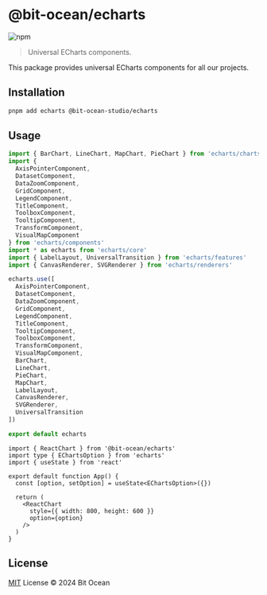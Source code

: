 # @bit-ocean/echarts

![npm](https://img.shields.io/npm/v/@bit-ocean-studio/echarts?logo=typescript&label=echarts)

> Universal ECharts components.

This package provides universal ECharts components for all our projects.

## Installation

```bash
pnpm add echarts @bit-ocean-studio/echarts
```

## Usage

```ts
import { BarChart, LineChart, MapChart, PieChart } from 'echarts/charts'
import {
  AxisPointerComponent,
  DatasetComponent,
  DataZoomComponent,
  GridComponent,
  LegendComponent,
  TitleComponent,
  ToolboxComponent,
  TooltipComponent,
  TransformComponent,
  VisualMapComponent
} from 'echarts/components'
import * as echarts from 'echarts/core'
import { LabelLayout, UniversalTransition } from 'echarts/features'
import { CanvasRenderer, SVGRenderer } from 'echarts/renderers'

echarts.use([
  AxisPointerComponent,
  DatasetComponent,
  DataZoomComponent,
  GridComponent,
  LegendComponent,
  TitleComponent,
  TooltipComponent,
  ToolboxComponent,
  TransformComponent,
  VisualMapComponent,
  BarChart,
  LineChart,
  PieChart,
  MapChart,
  LabelLayout,
  CanvasRenderer,
  SVGRenderer,
  UniversalTransition
])

export default echarts
```

```tsx
import { ReactChart } from '@bit-ocean/echarts'
import type { EChartsOption } from 'echarts'
import { useState } from 'react'

export default function App() {
  const [option, setOption] = useState<EChartsOption>({})

  return (
    <ReactChart
      style={{ width: 800, height: 600 }}
      option={option}
    />
  )
}
```

## License

[MIT](/LICENSE) License &copy; 2024 Bit Ocean
